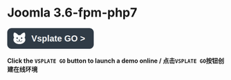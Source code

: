 # Joomla 3.6-fpm-php7

<a href="https://www.vsplate.com/?docker-compose=https://github.com/vsplate/dcenvs/joomla/3.6-fpm-php7"><img alt="VSPLATE GO" src="https://raw.githubusercontent.com/vsplate/images/master/vsgo_btn.png" width="200px"></a>

**Click the `VSPLATE GO` button to launch a demo online / 点击`VSPLATE GO`按钮创建在线环境**